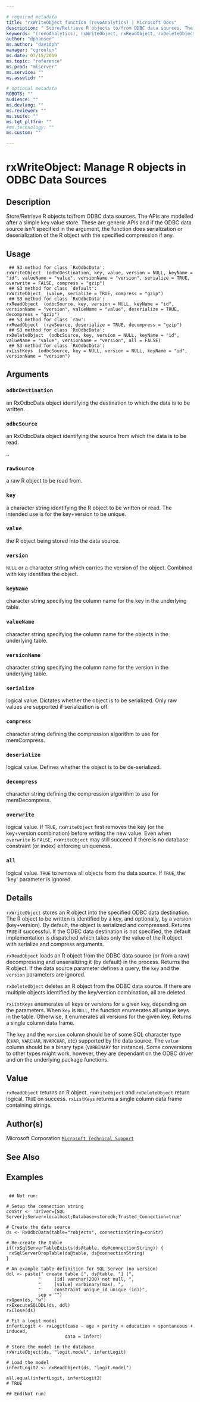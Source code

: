 ```yaml
--- 

# required metadata 
title: "rxWriteObject function (revoAnalytics) | Microsoft Docs" 
description: " Store/Retrieve R objects to/from ODBC data sources. The APIs are modelled after a simple key value store. These are generic APIs and if the ODBC data source isn't specified in the argument, the function does serialization or deserialization of the R object with the specified compression if any. " 
keywords: "(revoAnalytics), rxWriteObject, rxReadObject, rxDeleteObject, rxListKeys" 
author: "dphansen"
ms.author: "davidph" 
manager: "cgronlun" 
ms.date: 07/15/2019
ms.topic: "reference" 
ms.prod: "mlserver" 
ms.service: "" 
ms.assetid: "" 

# optional metadata 
ROBOTS: "" 
audience: "" 
ms.devlang: "" 
ms.reviewer: "" 
ms.suite: "" 
ms.tgt_pltfrm: "" 
#ms.technology: "" 
ms.custom: "" 

--- 
```






 # rxWriteObject:  Manage R objects in ODBC Data Sources  
 ## Description

Store/Retrieve R objects to/from ODBC data sources. The APIs are modelled after a
simple key value store. These are generic APIs and if the ODBC data source isn't specified in the argument,
the function does serialization or deserialization of the R object with the specified compression if any.


 ## Usage

```   
 ## S3 method for class `RxOdbcData':
rxWriteObject  (odbcDestination, key, value, version = NULL, keyName = "id", valueName = "value", versionName = "version", serialize = TRUE, overwrite = FALSE, compress = "gzip")
 ## S3 method for class `default':
rxWriteObject  (value, serialize = TRUE, compress = "gzip")
 ## S3 method for class `RxOdbcData':
rxReadObject  (odbcSource, key, version = NULL, keyName = "id", versionName = "version", valueName = "value", deserialize = TRUE, decompress = "gzip")
 ## S3 method for class `raw':
rxReadObject  (rawSource, deserialize = TRUE, decompress = "gzip")
 ## S3 method for class `RxOdbcData':
rxDeleteObject  (odbcSource, key, version = NULL, keyName = "id", valueName = "value", versionName = "version", all = FALSE)
 ## S3 method for class `RxOdbcData':
rxListKeys  (odbcSource, key = NULL, version = NULL, keyName = "id", versionName = "version")

```


 ## Arguments



 ### `odbcDestination`
  an RxOdbcData object identifying the destination to which the data is to be written.  


 ### `odbcSource`
  an RxOdbcData object identifying the source from which the data is to be read.  

  ..  
 ### `rawSource`
  a raw R object to be read from.  


 ### `key`
 a character string identifying the R object to be written or read. The intended use is  for the key+version to be unique.  


 ### `value`
 the R object being stored into the data source.  


 ### `version`
 `NULL` or a character string which carries the version of the object.  Combined with key identifies the object.  


 ### `keyName`
 character string specifying the column name for the key in the underlying table.   


 ### `valueName`
 character string specifying the column name for the objects in the underlying table.  


 ### `versionName`
 character string specifying the column name for the version in the underlying table.  



 ### `serialize`
 logical value. Dictates whether the object is to be serialized. Only raw values are supported if serialization is off.  



 ### `compress`
 character string defining the compression algorithm to use for memCompress.  



 ### `deserialize`
 logical value. Defines whether the object is to be de-serialized.  



 ### `decompress`
 character string defining the compression algorithm to use for memDecompress.  



 ### `overwrite`
 logical value. If `TRUE`, `rxWriteObject` first removes the key (or the key+version combination) before writing the new value. Even when `overwrite` is `FALSE`, `rxWriteObject` may still succeed if there is no database constraint (or index) enforcing uniqueness.  



 ### `all`
 logical value. `TRUE` to remove all objects from the data source. If `TRUE`, the 'key' parameter is ignored.  



 ## Details

`rxWriteObject` stores an R object into the specified ODBC data destination.
The R object to be written is identified by a key, and optionally, by a version (key+version). By default, the
object is serialized and compressed. Returns `TRUE` if successful.
If the ODBC data destination is not specified, the default implementation is dispatched
which takes only the value of the R object with serialize and compress arguments.

`rxReadObject` loads an R object from the ODBC data source (or from a raw) decompressing and
unserializing it (by default) in the process. Returns the R object. If the data source
parameter defines a query, the `key` and the `version` parameters are 
ignored.

`rxDeleteObject` deletes an R object from the ODBC data source. If there are
multiple objects identified by the key/version combination, all are deleted.

`rxListKeys` enumerates all keys or versions for a given key, depending
on the parameters. When `key` is `NULL`, the function enumerates
all unique keys in the table. Otherwise, it enumerates all versions for the given key.
Returns a single column data frame.

The `key` and the `version` column should be of some SQL character type
(`CHAR`, `VARCHAR`, `NVARCHAR`, etc) supported by the data source.
The `value` column should be a binary type (`VARBINARY` for instance). Some
conversions to other types might work, however, they are dependant on the ODBC driver
and on the underlying package functions.


 ## Value

`rxReadObject` returns an R object.
`rxWriteObject` and `rxDeleteObject` return logical, `TRUE` on success.
`rxListKeys` returns a single column data frame containing strings.

 ## Author(s)

Microsoft Corporation [`Microsoft Technical Support`](https://go.microsoft.com/fwlink/?LinkID=698556&clcid=0x409)




 ## See Also


 ## Examples

 ```

  ## Not run:

# Setup the connection string
conStr <- 'Driver={SQL Server};Server=localhost;Database=storedb;Trusted_Connection=true'

# Create the data source
ds <- RxOdbcData(table="robjects", connectionString=conStr)

# Re-create the table
if(rxSqlServerTableExists(ds@table, ds@connectionString)) {
  rxSqlServerDropTable(ds@table, ds@connectionString)
}

# An example table definition for SQL Server (no version)
ddl <- paste(" create table [", ds@table, "] (",
             "     [id] varchar(200) not null, ",
             "     [value] varbinary(max), ",
             "     constraint unique_id unique (id))",
             sep = "")
rxOpen(ds, "w")
rxExecuteSQLDDL(ds, ddl)
rxClose(ds)

# Fit a logit model
infertLogit <- rxLogit(case ~ age + parity + education + spontaneous + induced,
                       data = infert)

# Store the model in the database
rxWriteObject(ds, "logit.model", infertLogit)

# Load the model
infertLogit2 <- rxReadObject(ds, "logit.model")

all.equal(infertLogit, infertLogit2)
# TRUE

 ## End(Not run) 
```

